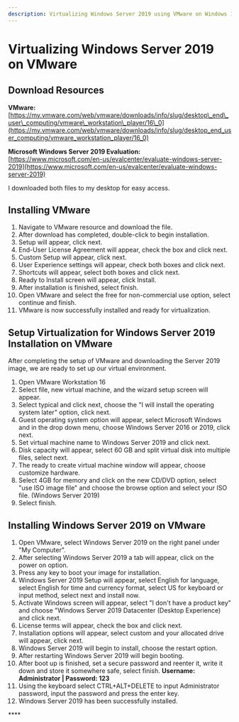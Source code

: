 ```yaml
---
description: Virtualizing Windows Server 2019 using VMware on Windows 10 Home
---
```


# Virtualizing Windows Server 2019 on VMware

## Download Resources

**VMware:** [https://my.vmware.com/web/vmware/downloads/info/slug/desktop\_end\_user\_computing/vmware\_workstation\_player/16\_0](https://my.vmware.com/web/vmware/downloads/info/slug/desktop_end_user_computing/vmware_workstation_player/16_0)

  
**Microsoft Windows Server 2019 Evaluation:**  
[https://www.microsoft.com/en-us/evalcenter/evaluate-windows-server-2019](https://www.microsoft.com/en-us/evalcenter/evaluate-windows-server-2019)

I downloaded both files to my desktop for easy access.

## Installing VMware

1. Navigate to VMware resource and download the file.
2. After download has completed, double-click to begin installation.
3. Setup will appear, click next.
4. End-User License Agreement will appear, check the box and click next.
5. Custom Setup will appear, click next.
6. User Experience settings will appear, check both boxes and click next.
7. Shortcuts will appear, select both boxes and click next.
8. Ready to Install screen will appear, click Install.
9. After installation is finished, select finish.
10. Open VMware and select the free for non-commercial use option, select continue and finish.
11. VMware is now successfully installed and ready for virtualization.

## Setup Virtualization for Windows Server 2019 Installation on VMware

After completing the setup of VMware and downloading the Server 2019 image, we are ready to set up our virtual environment.

1. Open VMware Workstation 16
2. Select file, new virtual machine, and the wizard setup screen will appear.
3. Select typical and click next, choose the "I will install the operating system later" option, click next.
4. Guest operating system option will appear, select Microsoft Windows and in the drop down menu, choose Windows Server 2016 or 2019, click next.
5. Set virtual machine name to Windows Server 2019 and click next.
6. Disk capacity will appear, select 60 GB and split virtual disk into multiple files, select next.
7. The ready to create virtual machine window will appear, choose customize hardware.
8. Select 4GB for memory and click on the new CD/DVD option, select "use ISO image file" and choose the browse option and select your ISO file. \(Windows Server 2019\)
9. Select finish.

## Installing Windows Server 2019 on VMware

1. Open VMware, select Windows Server 2019 on the right panel under "My Computer".
2. After selecting Windows Server 2019 a tab will appear, click on the power on option.
3. Press any key to boot your image for installation.
4. Windows Server 2019 Setup will appear, select English for language, select English for time and currency format, select US for keyboard or input method, select next and install now.
5. Activate Windows screen will appear, select "I don't have a product key" and choose "Windows Server 2019 Datacenter \(Desktop Experience\) and click next.
6. License terms will appear, check the box and click next.
7. Installation options will appear, select custom and your allocated drive will appear, click next.
8. Windows Server 2019 will begin to install, choose the restart option.
9. After restarting Windows Server 2019 will begin booting.
10. After boot up is finished, set a secure password and reenter it, write it down and store it somewhere safe, select finish. **Username: Administrator \| Password: 123**
11. Using the keyboard select CTRL+ALT+DELETE to input Administrator password, input the password and press the enter key.
12. Windows Server 2019 has been successfully installed.















  
  








\*\*\*\*




